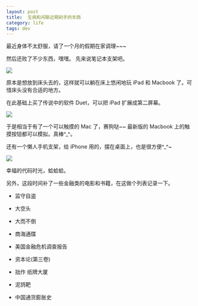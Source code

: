 ```yaml
---
layout: post
title:  生病和闲聊近期剁手的东西
category: life
tags: dev
---
```


最近身体不太舒服，请了一个月的假期在家调理~~~

然后还败了不少东西，嘿嘿。 先来说笔记本支架吧。

![](https://cdn.kelu.org/blog/2017/06/WechatIMG206.jpg)

原本是想放到床头去的，这样就可以躺在床上悠闲地玩 iPad 和 Macbook 了。可惜床头没有合适的地方。

在此基础上买了传说中的软件 Duet，可以把 iPad 扩展成第二屏幕。

![](https://cdn.kelu.org/blog/2017/06/WechatIMG208.jpeg)

于是相当于有了一个可以触摸的 Mac 了，赛狗哒~~ 最新版的 Macbook 上的触摸按钮都可以模拟。真棒^_^。

还有一个懒人手机支架，给 iPhone 用的，摆在桌面上，也是很方便^_^~

![](https://cdn.kelu.org/blog/2017/06/img_0124.jpg)


幸福的代码时光，蛤蛤蛤。


另外，这段时间补了一些金融类的电影和书籍，在这做个列表记录一下。

* 监守自盗
* 大空头
* 大而不倒
* 商海通牒

* 美国金融危机调查报告
* 资本论(第三卷)
* 拙作 纸牌大厦
* 泥鸽靶
* 中国通货膨胀史